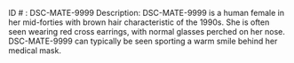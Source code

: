 ID # : DSC-MATE-9999
Description: DSC-MATE-9999 is a human female in her mid-forties with brown hair characteristic of the 1990s. She is often seen wearing red cross earrings, with normal glasses perched on her nose. DSC-MATE-9999 can typically be seen sporting a warm smile behind her medical mask.